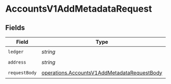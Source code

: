 # AccountsV1AddMetadataRequest


## Fields

| Field                                                                                                      | Type                                                                                                       | Required                                                                                                   | Description                                                                                                |
| ---------------------------------------------------------------------------------------------------------- | ---------------------------------------------------------------------------------------------------------- | ---------------------------------------------------------------------------------------------------------- | ---------------------------------------------------------------------------------------------------------- |
| `ledger`                                                                                                   | *string*                                                                                                   | :heavy_check_mark:                                                                                         | N/A                                                                                                        |
| `address`                                                                                                  | *string*                                                                                                   | :heavy_check_mark:                                                                                         | N/A                                                                                                        |
| `requestBody`                                                                                              | [operations.AccountsV1AddMetadataRequestBody](../../models/operations/accountsv1addmetadatarequestbody.md) | :heavy_check_mark:                                                                                         | N/A                                                                                                        |